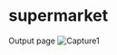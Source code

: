 # supermarket
Output page
![Capture1](https://github.com/user-attachments/assets/8ece2248-552a-4a9e-ba00-38880e28406b)
